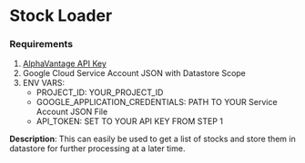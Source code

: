 # Stock Loader

### Requirements

1. [AlphaVantage API Key](https://www.alphavantage.co/support/#api-key)
2. Google Cloud Service Account JSON with Datastore Scope
3. ENV VARS:
   - PROJECT_ID: YOUR_PROJECT_ID
   - GOOGLE_APPLICATION_CREDENTIALS: PATH TO YOUR Service Account JSON File
   - API_TOKEN: SET TO YOUR API KEY FROM STEP 1

**Description**:
This can easily be used to get a list of stocks and store them in datastore for further processing at a later time.
